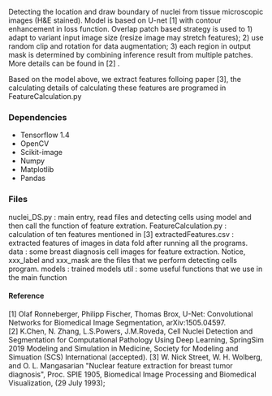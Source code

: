 
Detecting the location and draw boundary of nuclei from tissue microscopic images (H&E stained).
Model is based on U-net [1] with contour enhancement in loss function. Overlap patch based strategy is used to 1) adapt to variant input image size (resize image may stretch features); 2) use random clip and rotation for data augmentation; 3) each region in output mask is determined by combining inference result from multiple patches. More details can be found in [2] .

Based on the model above, we extract features folloing paper [3], the calculating details of calculating these features are programed in FeatureCalculation.py

 
### Dependencies
- Tensorflow 1.4
- OpenCV
- Scikit-image
- Numpy
- Matplotlib
- Pandas

### Files
nuclei_DS.py : main entry, read files and detecting cells using model and then call the function of feature extration.
FeatureCalculation.py : calculation of ten features mentioned in [3]
extractedFeatures.csv : extracted features of images in data fold after running all the programs.
data : some breast diagnosis cell images for feature extraction. Notice, xxx_label and xxx_mask are the files that we perform detecting cells program.
models : trained models
util : some useful functions that we use in the main function


#### Reference
[1] Olaf Ronneberger, Philipp Fischer, Thomas Brox, U-Net: Convolutional Networks for Biomedical Image Segmentation,  	arXiv:1505.04597.</br>
[2] K.Chen, N. Zhang, L.S.Powers, J.M.Roveda, Cell Nuclei Detection and Segmentation for Computational Pathology Using Deep Learning, SpringSim 2019 Modeling and Simulation in Medicine, Society for Modeling and Simuation (SCS) International (accepted).
[3] W. Nick Street, W. H. Wolberg, and O. L. Mangasarian "Nuclear feature extraction for breast tumor diagnosis", Proc. SPIE 1905, Biomedical Image Processing and Biomedical Visualization, (29 July 1993);